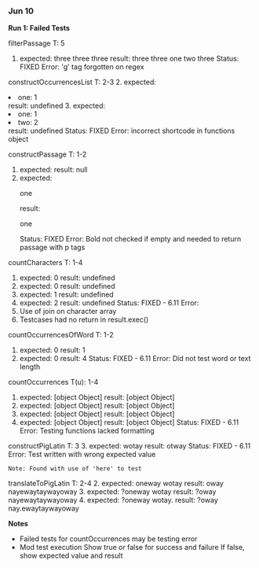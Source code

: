 ### Jun 10

**Run 1: Failed Tests**

filterPassage               T: 5
1.  expected: three three three
    result: three three one two three
Status: FIXED
Error: 'g' tag forgotten on regex

constructOccurrencesList    T: 2-3
2.  expected: <li>one: 1</li>
    result: undefined
3.  expected: <li>one: 1</li><li>two: 2</li>
    result: undefined
Status: FIXED
Error: incorrect shortcode in functions object

constructPassage            T: 1-2
1.  expected: 
    result: null
2.  expected: <p>one</p>
    result: <p>o<strong></strong>n<strong></strong>e</p>
Status: FIXED
Error: Bold not checked if empty and needed to return passage with p tags

countCharacters             T: 1-4
1.  expected: 0
    result: undefined
2.  expected: 0
    result: undefined
3.  expected: 1
    result: undefined
4.  expected: 2
    result: undefined
Status: FIXED - 6.11
Error:
1.  Use of join on character array
2.  Testcases had no return in result.exec()

countOccurrencesOfWord      T: 1-2
1.  expected: 0
    result: 1
2.  expected: 0
    result: 4
Status: FIXED - 6.11
Error: Did not test word or text length

countOccurrences            T(u): 1-4
1.  expected: [object Object]
    result: [object Object]
2.  expected: [object Object]
    result: [object Object]
3.  expected: [object Object]
    result: [object Object]
4.  expected: [object Object]
    result: [object Object]
Status: FIXED - 6.11
Error: Testing functions lacked formatting

constructPigLatin           T: 3
3.  expected: wotay
    result: otway
Status: FIXED - 6.11
Error: Test written with wrong expected value

    Note: Found with use of 'here' to test

translateToPigLatin         T: 2-4
2.  expected: oneway wotay
    result: oway nayewaytaywayoway
3.  expected: ?oneway wotay
    result: ?oway nayewaytaywayoway
4.  expected: ?oneway wotay.
    result: ?oway nay.ewaytaywayoway

**Notes**
- Failed tests for countOccurrences may be testing error
- Mod test execution
  Show true or false for success and failure
  If false, show expected value and result